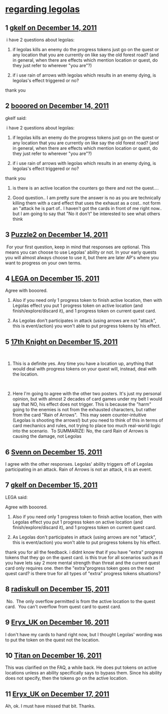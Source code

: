 # [regarding legolas](https://community.fantasyflightgames.com/topic/57596-regarding-legolas/)

## 1 [gkelf on December 14, 2011](https://community.fantasyflightgames.com/topic/57596-regarding-legolas/?do=findComment&comment=567661)

 i have 2 questions about legolas:

1) if legolas kills an enemy do the progress tokens just go on the quest or any location that you are currently on like say the old forest road? (and in general, when there are effects which mention location or quest, do they just refer to wherever "you are"?)

2) if i use rain of arrows with legolas which results in an enemy dying, is legolas's effect triggered or no?

thank you

## 2 [booored on December 14, 2011](https://community.fantasyflightgames.com/topic/57596-regarding-legolas/?do=findComment&comment=567666)

gkelf said:

 i have 2 questions about legolas:

1) if legolas kills an enemy do the progress tokens just go on the quest or any location that you are currently on like say the old forest road? (and in general, when there are effects which mention location or quest, do they just refer to wherever "you are"?)

2) if i use rain of arrows with legolas which results in an enemy dying, is legolas's effect triggered or no?

thank you



1) is there is an active location the counters go there and not the quest....

2) Good question.. I am pretty sure the answer is no as you are technically killing them with a card effect that uses the exhaust as a cost.. not form an "attack he is part of.. I haven't got the cards in front of me right now.. but I am going to say that "No it don't" be interested to see what others think

## 3 [Puzzle2 on December 14, 2011](https://community.fantasyflightgames.com/topic/57596-regarding-legolas/?do=findComment&comment=567673)

 For your first question, keep in mind that responses are optional. This means you can choose to use Legolas' ability or not. In your early quests you will almost always choose to use it, but there are later AP's where you want to progress on your own terms.

## 4 [LEGA on December 15, 2011](https://community.fantasyflightgames.com/topic/57596-regarding-legolas/?do=findComment&comment=567761)

Agree with booored.

1) Also if you need only 1 progress token to finish active location, then with Legolas effect you put 1 progress token on active location (and finish/explore/discard it), and 1 progress token on current quest card.

2) As Legolas don't participates in attack (using arrows are not "attack", this is event/action) you won't able to put progress tokens by his effect.

## 5 [17th Knight on December 15, 2011](https://community.fantasyflightgames.com/topic/57596-regarding-legolas/?do=findComment&comment=567988)

 

1. This is a definite yes. Any time you have a location up, anything that would deal with progress tokens on your quest will, instead, deal with the location.

 

2. Here I'm going to agree with the other two posters. It's just my personal opinion, but with almost 2 decades of card games under my belt I would say that NO, his effect does not trigger. This is because the "harm" going to the enemies is not from the exhausted characters, but rather from the card "Rain of Arrows".  This may seem counter-intuitive (Legolas is shooting the arrows!) but you need to think of this in terms of card mechanics and rules, not trying to place too much real-world logic into the scenario.  To SUMMARIZE: No, the card Rain of Arrows is causing the damage, not Legolas

## 6 [Svenn on December 15, 2011](https://community.fantasyflightgames.com/topic/57596-regarding-legolas/?do=findComment&comment=567995)

I agree with the other responses. Legolas' ability triggers off of Legolas participating in an attack. Rain of Arrows is not an attack, it is an event.

## 7 [gkelf on December 15, 2011](https://community.fantasyflightgames.com/topic/57596-regarding-legolas/?do=findComment&comment=568083)

LEGA said:

Agree with booored.

1) Also if you need only 1 progress token to finish active location, then with Legolas effect you put 1 progress token on active location (and finish/explore/discard it), and 1 progress token on current quest card.

2) As Legolas don't participates in attack (using arrows are not "attack", this is event/action) you won't able to put progress tokens by his effect.



thank you for all the feedback. i didnt know that if you have "extra" progress tokens that they go on the quest card. is this true for all scenarios such as if you have lets say 2 more mental strength than threat and the current quest card only requires one. then the "extra"progress token goes on the next quest card? is there true for all types of "extra" progress tokens situations?

## 8 [radiskull on December 15, 2011](https://community.fantasyflightgames.com/topic/57596-regarding-legolas/?do=findComment&comment=568123)

 No.  The only overflow permitted is from the active location to the quest card.  You can't overflow from quest card to quest card.

## 9 [Eryx_UK on December 16, 2011](https://community.fantasyflightgames.com/topic/57596-regarding-legolas/?do=findComment&comment=568313)

I don't have my cards to hand right now, but I thought Legolas' wording was to put the token on the quest not the location. 

## 10 [Titan on December 16, 2011](https://community.fantasyflightgames.com/topic/57596-regarding-legolas/?do=findComment&comment=568328)

This was clarified on the FAQ, a while back. He does put tokens on active locations unless an ability specifically says to bypass them. Since his ability does not specify, then the tokens go on the active location.

## 11 [Eryx_UK on December 17, 2011](https://community.fantasyflightgames.com/topic/57596-regarding-legolas/?do=findComment&comment=568587)

Ah, ok. I must have missed that bit. Thanks. 

